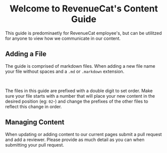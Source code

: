 # <div align='center'/> Welcome to RevenueCat's Content Guide 

This guide is predominaetly for RevenueCat employee's, but can be utilitzed for anyone to view how we communicate in our content. 


## Adding a File

The guide is comprised of markdown files. When adding a new file name your file without spaces and a `.md` or `.markdown` extension.

<br/>

The files in this guide are prefixed with a double digit to set order. Make sure your file starts with a number that will place your new content in the desired position (eg: `02`-) and change the prefixes of the other files to reflect this change in order.


## Managing Content 

When updating or adding content to our current pages submit a pull request and add a reviewer. Please provide as much detail as you can when submitting your pull request. 
